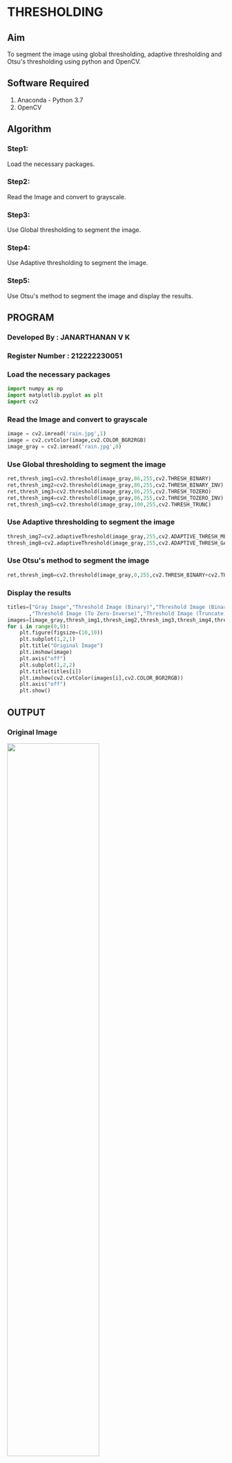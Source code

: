 # THRESHOLDING
## Aim
To segment the image using global thresholding, adaptive thresholding and Otsu's thresholding using python and OpenCV.

## Software Required
1. Anaconda - Python 3.7
2. OpenCV

## Algorithm

### Step1:
Load the necessary packages.

### Step2:
Read the Image and convert to grayscale.

### Step3:
Use Global thresholding to segment the image.

### Step4:
Use Adaptive thresholding to segment the image.

### Step5:
Use Otsu's method to segment the image and display the results.

## PROGRAM
### Developed By : JANARTHANAN V K
### Register Number : 212222230051


### Load the necessary packages

```python
import numpy as np
import matplotlib.pyplot as plt
import cv2
```

### Read the Image and convert to grayscale

```python
image = cv2.imread('rain.jpg',1)
image = cv2.cvtColor(image,cv2.COLOR_BGR2RGB)
image_gray = cv2.imread('rain.jpg',0)
```

### Use Global thresholding to segment the image

```python
ret,thresh_img1=cv2.threshold(image_gray,86,255,cv2.THRESH_BINARY)
ret,thresh_img2=cv2.threshold(image_gray,86,255,cv2.THRESH_BINARY_INV)
ret,thresh_img3=cv2.threshold(image_gray,86,255,cv2.THRESH_TOZERO)
ret,thresh_img4=cv2.threshold(image_gray,86,255,cv2.THRESH_TOZERO_INV)
ret,thresh_img5=cv2.threshold(image_gray,100,255,cv2.THRESH_TRUNC)
```

### Use Adaptive thresholding to segment the image

```python
thresh_img7=cv2.adaptiveThreshold(image_gray,255,cv2.ADAPTIVE_THRESH_MEAN_C,cv2.THRESH_BINARY,11,2)
thresh_img8=cv2.adaptiveThreshold(image_gray,255,cv2.ADAPTIVE_THRESH_GAUSSIAN_C,cv2.THRESH_BINARY,11,2)
```

### Use Otsu's method to segment the image 

```python
ret,thresh_img6=cv2.threshold(image_gray,0,255,cv2.THRESH_BINARY+cv2.THRESH_OTSU)
```

### Display the results

```python
titles=["Gray Image","Threshold Image (Binary)","Threshold Image (Binary Inverse)","Threshold Image (To Zero)"
       ,"Threshold Image (To Zero-Inverse)","Threshold Image (Truncate)","Otsu","Adaptive Threshold (Mean)","Adaptive Threshold (Gaussian)"]
images=[image_gray,thresh_img1,thresh_img2,thresh_img3,thresh_img4,thresh_img5,thresh_img6,thresh_img7,thresh_img8]
for i in range(0,9):
    plt.figure(figsize=(10,10))
    plt.subplot(1,2,1)
    plt.title("Original Image")
    plt.imshow(image)
    plt.axis("off")
    plt.subplot(1,2,2)
    plt.title(titles[i])
    plt.imshow(cv2.cvtColor(images[i],cv2.COLOR_BGR2RGB))
    plt.axis("off")
    plt.show()
```

## OUTPUT

### Original Image
<img src="https://github.com/Janarthanan2/DIP_EX08_Thresholding/assets/119393515/f35cdd69-7db6-43ae-8aa8-3c977a98c920" width=65%>

### Global Thresholding

<img src="https://github.com/Janarthanan2/DIP_EX08_Thresholding/assets/119393515/186a14ec-4a22-45c6-8cf5-655bda466caf" width=65%>
<img src="https://github.com/Janarthanan2/DIP_EX08_Thresholding/assets/119393515/ab9e27fe-ba35-4fce-9891-a047015a8fb4" width=65%>
<img src="https://github.com/Janarthanan2/DIP_EX08_Thresholding/assets/119393515/531e8f12-8dca-4120-8490-8b03df0d855e" width=65%>
<img src="https://github.com/Janarthanan2/DIP_EX08_Thresholding/assets/119393515/e1b826e0-f03f-4be1-8e25-0642997e7a68" width=65%>
<img src="https://github.com/Janarthanan2/DIP_EX08_Thresholding/assets/119393515/97d684a0-d794-415c-a19d-f66b36e21e01" width=65%>


### Adaptive Thresholding
<img src="https://github.com/Janarthanan2/DIP_EX08_Thresholding/assets/119393515/4a20ed99-c787-4014-a635-fec563535259" width=65%>
<img src="https://github.com/Janarthanan2/DIP_EX08_Thresholding/assets/119393515/5ee982c3-6251-458e-b172-2a20d62583a8" width=65%>


### Optimum Global Thesholding using Otsu's Method
<img src="https://github.com/Janarthanan2/DIP_EX08_Thresholding/assets/119393515/8bd75d77-7202-471c-a3e4-ce0fdfe0e31e" width=65%>


## Result
Thus the images are segmented using global thresholding, adaptive thresholding and optimum global thresholding using python and OpenCV.
